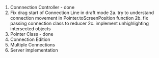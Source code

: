 1. Connnection Controller - done
2. Fix drag start of Connection Line in draft mode
   2a. try to understand connection movement in Pointer.toScreenPosition function
   2b. fix passing connection class to reducer
   2c. implement unhighlighting intersected objects
3. Pointer Class - done
4. Connection Edition
5. Multiple Connections
6. Server implementation
